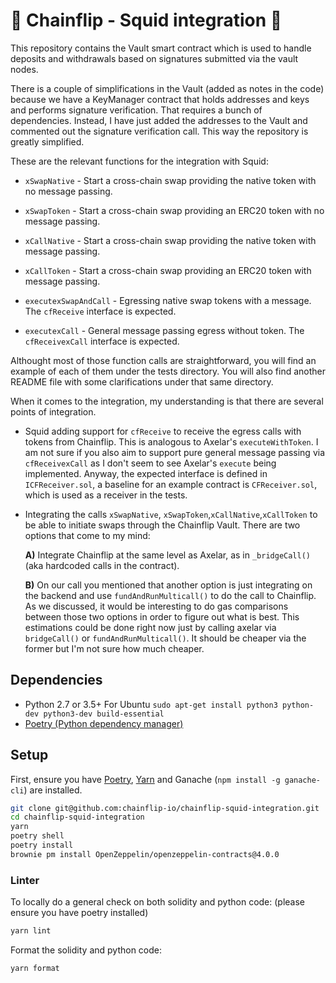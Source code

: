 # :squid: Chainflip - Squid integration :squid:

This repository contains the Vault smart contract which is used to handle deposits and withdrawals based on signatures submitted via the vault nodes.

There is a couple of simplifications in the Vault (added as notes in the code) because we have a KeyManager contract that holds addresses and keys and performs signature verification. That requires a bunch of dependencies. Instead, I have just added the addresses to the Vault and commented out the signature verification call. This way the repository is greatly simplified.

These are the relevant functions for the integration with Squid:
- `xSwapNative` - Start a cross-chain swap providing the native token with no message passing.
- `xSwapToken`  - Start a cross-chain swap providing an ERC20 token with no message passing.
- `xCallNative` - Start a cross-chain swap providing the native token with message passing.
- `xCallToken`  - Start a cross-chain swap providing an ERC20 token with message passing.

- `executexSwapAndCall` - Egressing native swap tokens with a message. The `cfReceive` interface is expected.
- `executexCall` - General message passing egress without token. The `cfReceivexCall` interface is expected.

Althought most of those function calls are straightforward, you will find an example of each of them under the tests directory. You will also find another README file with some clarifications under that same directory.

When it comes to the integration, my understanding is that there are several points of integration.

- Squid adding support for `cfReceive`  to receive the egress calls with tokens from Chainflip. This is analogous to Axelar's `executeWithToken`. I am not sure if you also aim to support pure general message passing via `cfReceivexCall`
as I don't seem to see Axelar's `execute` being implemented. Anyway, the expected interface is defined in `ICFReceiver.sol`, a baseline for an example contract is `CFReceiver.sol`, which is used as a receiver in the tests.

- Integrating the calls `xSwapNative`, `xSwapToken`,`xCallNative`,`xCallToken` to be able to initiate swaps through the Chainflip Vault. There are two options that come to my mind:

    **A)** Integrate Chainflip at the same level as Axelar, as in `_bridgeCall()` (aka hardcoded calls in the contract).

    **B)** On our call you mentioned that another option is just integrating on the backend and use `fundAndRunMulticall()` to do the call to Chainflip. As we discussed, it would be interesting to do gas comparisons between those two options in order to figure out what is best. This estimations could be done right now just by calling axelar via `bridgeCall()` or `fundAndRunMulticall()`. It should be cheaper via the former but I'm not sure how much cheaper.



## Dependencies

- Python 2.7 or 3.5+
  For Ubuntu `sudo apt-get install python3 python-dev python3-dev build-essential`
- [Poetry (Python dependency manager)](https://python-poetry.org/docs/)

## Setup

First, ensure you have [Poetry](https://python-poetry.org), [Yarn](https://yarnpkg.com) and Ganache (`npm install -g ganache-cli`) are installed.

```bash
git clone git@github.com:chainflip-io/chainflip-squid-integration.git
cd chainflip-squid-integration
yarn
poetry shell
poetry install
brownie pm install OpenZeppelin/openzeppelin-contracts@4.0.0
```

### Linter

To locally do a general check on both solidity and python code: (please ensure you have poetry installed)

```bash
yarn lint
```

Format the solidity and python code:

```bash
yarn format
```